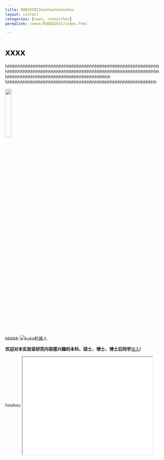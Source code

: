 ```yaml
---
title: ROBIO2021houhouhouhouhou
layout: contact
categories: [news, researches]
permalink: /news/ROBIO2021/index.html

---
```

# xxxx

hhhhhhhhhhhhhhhhhhhhhhhhhhhhhhhhhhhhhhhhhhhhhhhhhhhhhhhhhhhhhhhhhhhhhhhhhhhhhhhhhhhhhhhhhhhhhhhhhhhhhhhhhhhhhhhhhhhhhhhhhhhhhhhhhhhhhhhhhhhhhhhhhhhhhhhhhhhhhhhhh
hhhhhhhhhhhhhhhhhhhhhhhhhhhhhhhhhhhhhhhhhhhhhhhhhhhhhhhhhhh

<img
    src="/images/team/chengwanli.jpg"
    width="20%"
    height="20%"
/>

bbbbb
![kuka机器人](https://i.loli.net/2021/07/09/TAXE3hmJugNevwB.png) 


<p><strong>欢迎对本实验室研究内容感兴趣的本科、硕士、博士、博士后同学</strong><a href="/contact/#open-positions">加入</a><strong>!</strong></p>
houhou
<iframe
    align="center"
    src="//player.bilibili.com/player.html?aid=419156649&bvid=BV1NV411s7tj&cid=370951068&page=1"
    width="420"
    height="315"
>
</iframe>


         
           